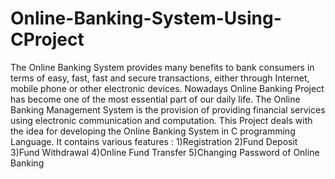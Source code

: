 # Online-Banking-System-Using-CProject
The Online Banking System provides many benefits to bank consumers in terms of easy, fast, fast and secure transactions, either through Internet,
mobile phone or other electronic devices. Nowadays Online Banking Project has become one of the most essential part of our daily life. 
The Online Banking Management System is the provision of providing financial services using electronic communication and computation.
This Project deals with the idea for developing the Online Banking System in C programming Language.
It contains various features :
1)Registration
2)Fund Deposit
3)Fund Withdrawal
4)Online Fund Transfer
5)Changing Password of Online Banking 
